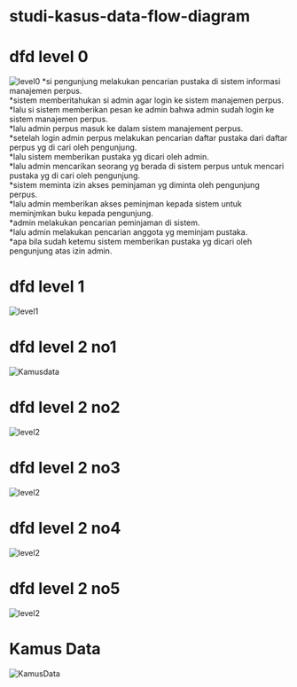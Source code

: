 # studi-kasus-data-flow-diagram
# dfd level 0
![level0](img/Level0.jpg)
*si pengunjung melakukan pencarian pustaka di sistem informasi
 manajemen perpus.<br>
*sistem memberitahukan si admin agar login ke sistem manajemen
 perpus.<br>
*lalu si sistem memberikan pesan ke admin bahwa admin sudah login 
 ke sistem manajemen perpus.<br>
*lalu admin perpus masuk ke dalam sistem manajement perpus.<br>
*setelah login admin perpus melakukan pencarian daftar pustaka
 dari daftar perpus yg di cari oleh pengunjung.<br>
*lalu sistem memberikan pustaka yg dicari oleh admin.<br>
*lalu admin mencarikan seorang yg berada di sistem perpus
 untuk mencari pustaka yg di cari oleh pengunjung.<br>
*sistem meminta izin akses peminjaman yg diminta oleh pengunjung perpus.<br>
*lalu admin memberikan akses peminjman kepada sistem untuk meminjmkan buku 
 kepada pengunjung.<br>
*admin melakukan pencarian peminjaman di sistem.<br>
*lalu admin melakukan pencarian anggota yg meminjam pustaka.<br>
*apa bila sudah ketemu sistem memberikan pustaka yg dicari oleh pengunjung 
 atas izin admin.<br>
# dfd level 1
![level1](img/Level1.jpg)
# dfd level 2 no1
![Kamusdata](img/Level2no1.png)
# dfd level 2 no2
![level2](img/level2n02.png)
# dfd level 2 no3
![level2](img/level2no3.png)
# dfd level 2 no4
![level2](img/level2no4.jpg)
# dfd level 2 no5
![level2](img/level2no5.jpg)
# Kamus Data 
![KamusData](img/KamusData.jpg)